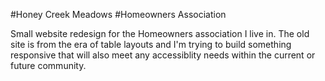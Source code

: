 #Honey Creek Meadows
#Homeowners Association

Small website redesign for the Homeowners association I live in. The old site is from the era of table layouts and I'm trying to build something responsive that will also meet any accessiblity needs within the current or future community.

